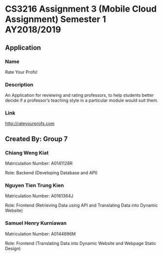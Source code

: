 # CS3216 Assignment 3 (Mobile Cloud Assignment) Semester 1 AY2018/2019 

## Application
### Name 
Rate Your Profs!

### Description
An Application for reviewing and rating professors, to help students better decide if a professor’s teaching style in a particular module would suit them.


### Link
http://rateyourprofs.com

## Created By: Group 7
### Chiang Weng Kiat
Matriculation Number: A0141128R

Role: Backend (Developing Database and API)

### Nguyen Tien Trung Kien
Matriculation Number: A0161364J

Role: Frontend (Retrieving Data using API and Translating Data into Dynamic Website)

### Samuel Henry Kurniawan
Matriculation Number: A0144896M

Role: Frontend (Translating Data into Dynamic Website and Webpage Static Design)
